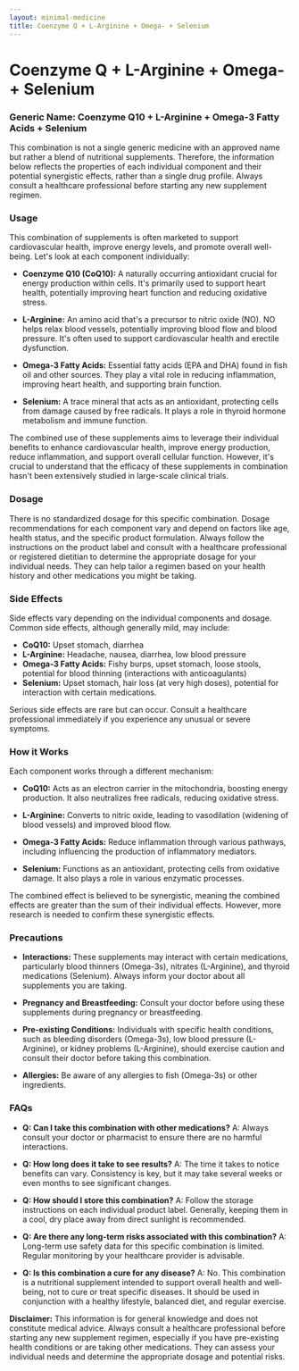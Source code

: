 ```yaml
---
layout: minimal-medicine
title: Coenzyme Q + L-Arginine + Omega- + Selenium
---
```


# Coenzyme Q + L-Arginine + Omega- + Selenium
### Generic Name: Coenzyme Q10 + L-Arginine + Omega-3 Fatty Acids + Selenium

This combination is not a single generic medicine with an approved name but rather a blend of nutritional supplements.  Therefore, the information below reflects the properties of each individual component and their potential synergistic effects, rather than a single drug profile.  Always consult a healthcare professional before starting any new supplement regimen.


### Usage

This combination of supplements is often marketed to support cardiovascular health, improve energy levels, and promote overall well-being. Let's look at each component individually:

* **Coenzyme Q10 (CoQ10):**  A naturally occurring antioxidant crucial for energy production within cells.  It's primarily used to support heart health, potentially improving heart function and reducing oxidative stress.

* **L-Arginine:** An amino acid that's a precursor to nitric oxide (NO). NO helps relax blood vessels, potentially improving blood flow and blood pressure. It's often used to support cardiovascular health and erectile dysfunction.

* **Omega-3 Fatty Acids:** Essential fatty acids (EPA and DHA) found in fish oil and other sources. They play a vital role in reducing inflammation, improving heart health, and supporting brain function.

* **Selenium:** A trace mineral that acts as an antioxidant, protecting cells from damage caused by free radicals. It plays a role in thyroid hormone metabolism and immune function.


The combined use of these supplements aims to leverage their individual benefits to enhance cardiovascular health, improve energy production, reduce inflammation, and support overall cellular function. However, it's crucial to understand that the efficacy of these supplements in combination hasn't been extensively studied in large-scale clinical trials.


### Dosage

There is no standardized dosage for this specific combination.  Dosage recommendations for each component vary and depend on factors like age, health status, and the specific product formulation.  Always follow the instructions on the product label and consult with a healthcare professional or registered dietitian to determine the appropriate dosage for your individual needs.  They can help tailor a regimen based on your health history and other medications you might be taking.


### Side Effects

Side effects vary depending on the individual components and dosage.  Common side effects, although generally mild, may include:

* **CoQ10:** Upset stomach, diarrhea
* **L-Arginine:** Headache, nausea, diarrhea, low blood pressure
* **Omega-3 Fatty Acids:** Fishy burps, upset stomach, loose stools, potential for blood thinning (interactions with anticoagulants)
* **Selenium:** Upset stomach, hair loss (at very high doses), potential for interaction with certain medications.


Serious side effects are rare but can occur.  Consult a healthcare professional immediately if you experience any unusual or severe symptoms.


### How it Works

Each component works through a different mechanism:

* **CoQ10:** Acts as an electron carrier in the mitochondria, boosting energy production. It also neutralizes free radicals, reducing oxidative stress.

* **L-Arginine:** Converts to nitric oxide, leading to vasodilation (widening of blood vessels) and improved blood flow.

* **Omega-3 Fatty Acids:** Reduce inflammation through various pathways, including influencing the production of inflammatory mediators.

* **Selenium:** Functions as an antioxidant, protecting cells from oxidative damage.  It also plays a role in various enzymatic processes.


The combined effect is believed to be synergistic, meaning the combined effects are greater than the sum of their individual effects.  However, more research is needed to confirm these synergistic effects.


### Precautions

* **Interactions:**  These supplements may interact with certain medications, particularly blood thinners (Omega-3s), nitrates (L-Arginine), and thyroid medications (Selenium).  Always inform your doctor about all supplements you are taking.

* **Pregnancy and Breastfeeding:**  Consult your doctor before using these supplements during pregnancy or breastfeeding.

* **Pre-existing Conditions:**  Individuals with specific health conditions, such as bleeding disorders (Omega-3s), low blood pressure (L-Arginine), or kidney problems (L-Arginine), should exercise caution and consult their doctor before taking this combination.

* **Allergies:** Be aware of any allergies to fish (Omega-3s) or other ingredients.


### FAQs

* **Q: Can I take this combination with other medications?** A: Always consult your doctor or pharmacist to ensure there are no harmful interactions.

* **Q: How long does it take to see results?** A: The time it takes to notice benefits can vary.  Consistency is key, but it may take several weeks or even months to see significant changes.

* **Q: How should I store this combination?** A: Follow the storage instructions on each individual product label.  Generally, keeping them in a cool, dry place away from direct sunlight is recommended.

* **Q: Are there any long-term risks associated with this combination?** A:  Long-term use safety data for this specific combination is limited.  Regular monitoring by your healthcare provider is advisable.

* **Q: Is this combination a cure for any disease?** A: No. This combination is a nutritional supplement intended to support overall health and well-being, not to cure or treat specific diseases.  It should be used in conjunction with a healthy lifestyle, balanced diet, and regular exercise.


**Disclaimer:** This information is for general knowledge and does not constitute medical advice. Always consult a healthcare professional before starting any new supplement regimen, especially if you have pre-existing health conditions or are taking other medications.  They can assess your individual needs and determine the appropriate dosage and potential risks.
